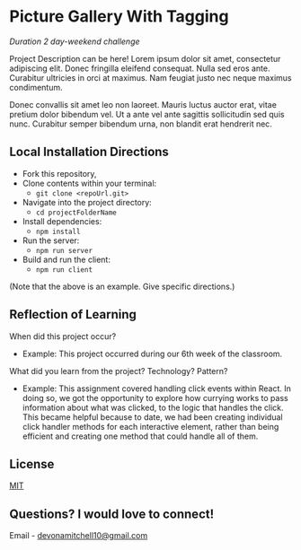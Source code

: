 # Picture Gallery With Tagging

_Duration 2 day-weekend challenge_

Project Description can be here! Lorem ipsum dolor sit amet, consectetur adipiscing elit. Donec fringilla eleifend consequat. Nulla sed eros ante. Curabitur ultricies in orci at maximus. Nam feugiat justo nec neque maximus condimentum. 

Donec convallis sit amet leo non laoreet. Mauris luctus auctor erat, vitae pretium dolor bibendum vel. Ut a ante vel ante sagittis sollicitudin sed quis nunc. Curabitur semper bibendum urna, non blandit erat hendrerit nec.


## Local Installation Directions

- Fork this repository,
- Clone contents within your terminal:
   - `git clone <repoUrl.git>`
- Navigate into the project directory:
   - `cd projectFolderName`
- Install dependencies:
   - `npm install`
- Run the server:
   - `npm run server`
- Build and run the client:
   - `npm run client`

(Note that the above is an example. Give specific directions.)

## Reflection of Learning

When did this project occur?
   - Example: This project occurred during our 6th week of the classroom.

What did you learn from the project? Technology? Pattern?
   - Example: This assignment covered handling click events within React. In doing so, we got the opportunity to explore how currying works to pass information about what was clicked, to the logic that handles the click. This became helpful because to date, we had been creating individual click handler methods for each interactive element, rather than being efficient and creating one method that could handle all of them.

## License
[MIT](https://choosealicense.com/licenses/mit/)

## Questions? I would love to connect!
Email - [devonamitchell10@gmail.com](mailto:devonamitchell10@gmail.com)
